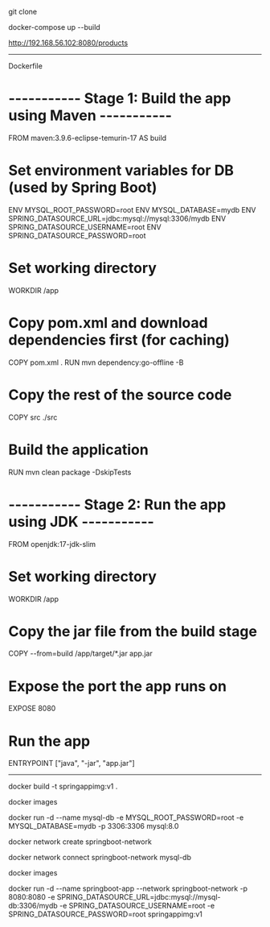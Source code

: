 git clone

docker-compose up --build

http://192.168.56.102:8080/products

****************************

Dockerfile


# ----------- Stage 1: Build the app using Maven -----------

FROM maven:3.9.6-eclipse-temurin-17 AS build

# Set environment variables for DB (used by Spring Boot)
ENV MYSQL_ROOT_PASSWORD=root
ENV MYSQL_DATABASE=mydb
ENV SPRING_DATASOURCE_URL=jdbc:mysql://mysql:3306/mydb
ENV SPRING_DATASOURCE_USERNAME=root
ENV SPRING_DATASOURCE_PASSWORD=root


# Set working directory
WORKDIR /app

# Copy pom.xml and download dependencies first (for caching)
COPY pom.xml .
RUN mvn dependency:go-offline -B

# Copy the rest of the source code
COPY src ./src

# Build the application
RUN mvn clean package -DskipTests

# ----------- Stage 2: Run the app using JDK -----------
FROM openjdk:17-jdk-slim

# Set working directory
WORKDIR /app

# Copy the jar file from the build stage
COPY --from=build /app/target/*.jar app.jar

# Expose the port the app runs on
EXPOSE 8080

# Run the app
ENTRYPOINT ["java", "-jar", "app.jar"]

----

docker build -t springappimg:v1 .

 docker images

 docker run -d   --name mysql-db   -e MYSQL_ROOT_PASSWORD=root   -e MYSQL_DATABASE=mydb   -p 3306:3306   mysql:8.0

 docker network create springboot-network

 docker network connect springboot-network mysql-db

 docker images

 docker run -d   --name springboot-app   --network springboot-network   -p 8080:8080   -e SPRING_DATASOURCE_URL=jdbc:mysql://mysql-db:3306/mydb   -e SPRING_DATASOURCE_USERNAME=root   -e SPRING_DATASOURCE_PASSWORD=root   springappimg:v1


